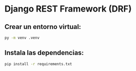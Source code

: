 # Django REST Framework (DRF)

## Crear un entorno virtual:

```bash
py -m venv .venv
```

## Instala las dependencias:

```bash
pip install -r requirements.txt
```